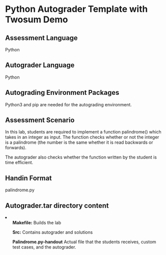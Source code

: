 <h1>Python Autograder Template with Twosum Demo</h1>

<h2>Assessment Language</h2>
Python

<h2>Autograder Language</h2>
Python

<h2>Autograding Environment Packages</h2>
Python3 and pip are needed for the autograding environment.

<h2>Assessment Scenario</h2>
In this lab, students are required to implement a function palindrome() which takes in an integer as input. The function checks whether or not the integer is a palindrome (the number is the same whether it is read backwards or forwards).

The autograder also checks whether the function written by the student is time efficient.

<h2>Handin Format</h2>
palindrome.py

<h2>Autograder.tar directory content</h2>
<li>
<ul><b>Makefile:</b> Builds the lab</ul>
<ul><b>Src:</b> Contains autograder and solutions</ul>
<ul><b>Palindrome.py-handout</b> Actual file that the students receives, custom test cases, and the autograder.</ul>
</li>

